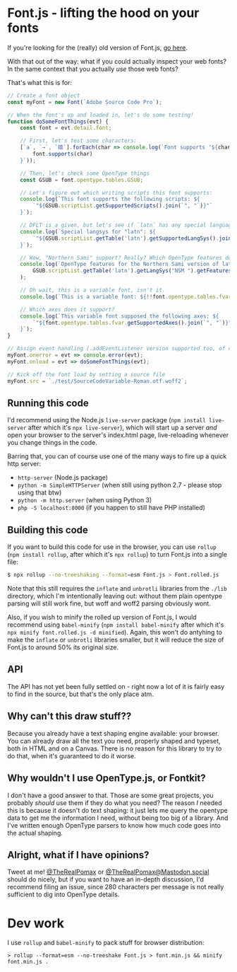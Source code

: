 # Font.js - lifting the hood on your fonts


If you're looking for the (really) old version of Font.js, [go here](https://github.com/Pomax/Font.js/tree/v2015).

With that out of the way: what if you could actually inspect your web fonts? In the same context that you actually _use_ those web fonts?

That's what this is for:

```js
// Create a font object
const myFont = new Font(`Adobe Source Code Pro`);

// When the font's up and loaded in, let's do some testing!
function doSomeFontThings(evt) {
    const font = evt.detail.font;

    // First, let's test some characters:
    [`a`, `→`, `嬉`].forEach(char => console.log(`Font supports '${char}': ${
        font.supports(char)
    }`));

    // Then, let's check some OpenType things
    const GSUB = font.opentype.tables.GSUB;

    // Let's figure out which writing scripts this font supports:
    console.log(`This font supports the following scripts: ${
        `"${GSUB.scriptList.getSupportedScripts().join(`", "`)}"`
    }`);

    // DFLT is a given, but let's see if `latn` has any special language/system rules...
    console.log(`Special langsys for "latn": ${
        `"${GSUB.scriptList.getTable('latn').getSupportedLangSys().join(`", "`)}"`
    }`);

    // Wow, "Northern Sami" support? Really? Which OpenType features does that use?
    console.log(`OpenType features for the Northern Sami version of latin script:`,
        GSUB.scriptList.getTable('latn').getLangSys("NSM ").getFeatures()
    );

    // Oh wait, this is a variable font, isn't it.
    console.log(`This is a variable font: ${!!font.opentype.tables.fvar}`);

    // Which axes does it support?
    console.log(`This variable font supposed the following axes: ${
        `"${font.opentype.tables.fvar.getSupportedAxes().join(`", "`)}"`
    }`);
}

// Assign event handling (.addEventListener version supported too, of course)
myFont.onerror = evt => console.error(evt);
myFont.onload = evt => doSomeFontThings(evt);

// Kick off the font load by setting a source file
myFont.src = `./test/SourceCodeVariable-Roman.otf.woff2`;
```

## Running this code

I'd recommend using the Node.js `live-server` package (`npm install live-server` after which it's `npx live-server`), which will start up a server _and_ open your browser to the server's index.html page, live-reloading whenever you change things in the code.

Barring that, you can of course use one of the many ways to fire up a quick http server:
- `http-server` (Node.js package)
- `python -m SimpleHTTPServer` (when still using python 2.7 - please stop using that btw) 
- `python -m http.server` (when using Python 3)
- `php -S localhost:8000` (if you happen to still have PHP installed)

## Building this code

If you want to build this code for use in  the browser, you can use `rollup` (`npm install rollup`, after which it's `npx rollup`) to turn Font.js into a single file:

```bash
$ npx rollup --no-treeshaking --format=esm Font.js > Font.rolled.js
```

Note that this still requires the `inflate` and `unbrotli` libraries from the `./lib` directory, which I'm intentionally leaving out: without them plain opentype parsing will still work fine, but woff and woff2 parsing obviously wont.

Also, if you wish to minify the rolled up version of Font.js, I would recommend using `babel-minify` (`npm install babel-minify` after which it's `npx minify font.rolled.js -d minified`). Again, this won't do antyhing to make the `inflate` or `unbrotli` libraries smaller, but it will reduce the size of Font.js to around 50% its original size.

## API

The API has not yet been fully settled on - right now a lot of it is fairly easy to find in the source, but that's the only place atm.

## Why can't this draw stuff??

Because you already have a text shaping engine available: your browser. You can already draw all the text you need, properly shaped and typeset, both in HTML and on a Canvas. There is no reason for this library to try to do that, when it's guaranteed to do it worse.

## Why wouldn't I use OpenType.js, or Fontkit?

I don't have a good answer to that. Those are some great projects, you probably _should_ use them if they do what you need? The reason _I_ needed this is because it doesn't do text shaping: it just lets me query the opentype data to get me the information I need, without being too big of a library. And I've written enough OpenType parsers to know how much code goes into the actual shaping.

## Alright, what if I have opinions?

Tweet at me! [@TheRealPomax](http://twitter.com/TheRealPomax) or [@TheRealPomax@Mastodon.social](https://mastodon.social/@TheRealPomax) should do nicely, but if you want to have an in-depth discussion, I'd recommend filing an issue, since 280 characters per message is not really sufficient to dig into OpenType details.

# Dev work

I use `rollup` and `babel-minify` to pack stuff for browser distribution:

```
> rollup --format=esm --no-treeshake Font.js > font.min.js && minify font.min.js .
```
